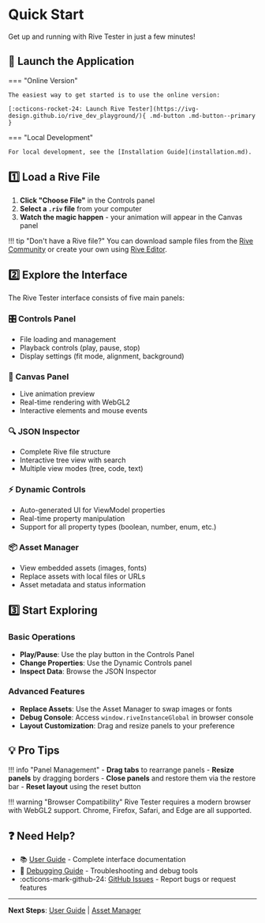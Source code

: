 # Quick Start

Get up and running with Rive Tester in just a few minutes!

## :rocket: Launch the Application

=== "Online Version"

    The easiest way to get started is to use the online version:

    [:octicons-rocket-24: Launch Rive Tester](https://ivg-design.github.io/rive_dev_playground/){ .md-button .md-button--primary }

=== "Local Development"

    For local development, see the [Installation Guide](installation.md).

## :one: Load a Rive File

1. **Click "Choose File"** in the Controls panel
2. **Select a `.riv` file** from your computer
3. **Watch the magic happen** - your animation will appear in the Canvas panel

!!! tip "Don't have a Rive file?"
You can download sample files from the [Rive Community](https://rive.app/community) or create your own using [Rive Editor](https://rive.app).

## :two: Explore the Interface

The Rive Tester interface consists of five main panels:

### :control_knobs: Controls Panel

- File loading and management
- Playback controls (play, pause, stop)
- Display settings (fit mode, alignment, background)

### :art: Canvas Panel

- Live animation preview
- Real-time rendering with WebGL2
- Interactive elements and mouse events

### :mag: JSON Inspector

- Complete Rive file structure
- Interactive tree view with search
- Multiple view modes (tree, code, text)

### :zap: Dynamic Controls

- Auto-generated UI for ViewModel properties
- Real-time property manipulation
- Support for all property types (boolean, number, enum, etc.)

### :package: Asset Manager

- View embedded assets (images, fonts)
- Replace assets with local files or URLs
- Asset metadata and status information

## :three: Start Exploring

### Basic Operations

- **Play/Pause**: Use the play button in the Controls Panel
- **Change Properties**: Use the Dynamic Controls panel
- **Inspect Data**: Browse the JSON Inspector

### Advanced Features

- **Replace Assets**: Use the Asset Manager to swap images or fonts
- **Debug Console**: Access `window.riveInstanceGlobal` in browser console
- **Layout Customization**: Drag and resize panels to your preference

## :bulb: Pro Tips

!!! info "Panel Management"
    - **Drag tabs** to rearrange panels
    - **Resize panels** by dragging borders
    - **Close panels** and restore them via the restore bar
    - **Reset layout** using the reset button

!!! warning "Browser Compatibility"
Rive Tester requires a modern browser with WebGL2 support. Chrome, Firefox, Safari, and Edge are all supported.

## :question: Need Help?

- :books: [User Guide](user-guide.md) - Complete interface documentation
- :bug: [Debugging Guide](../advanced/debugging.md) - Troubleshooting and debug tools
- :octicons-mark-github-24: [GitHub Issues](https://github.com/ivg-design/rive_dev_playground/issues) - Report bugs or request features

---

**Next Steps**: [User Guide](user-guide.md) | [Asset Manager](asset-manager.md)
